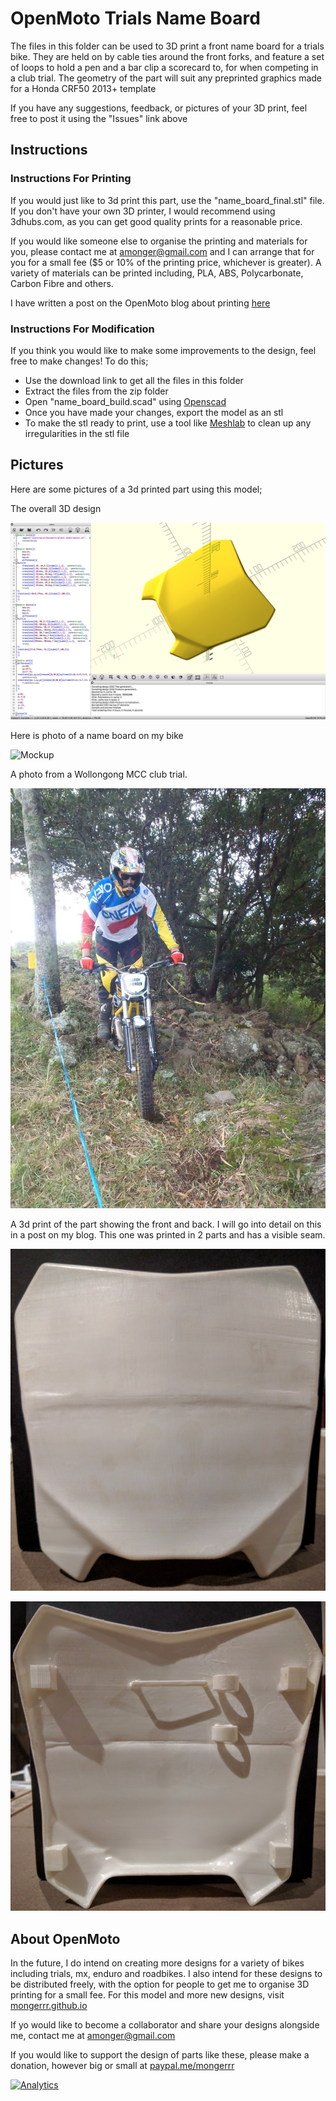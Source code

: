 # OpenMoto Trials Name Board

The files in this folder can be used to 3D print a front name board for a trials bike. They are held on by cable ties around the front forks, and feature a set of loops to hold a pen and a bar clip a scorecard to, for when competing in a club trial. The geometry of the part will suit any preprinted graphics made for a Honda CRF50 2013+ template

If you have any suggestions, feedback, or pictures of your 3D print, feel free to post it using the "Issues" link above

## Instructions
### Instructions For Printing
If you would just like to 3d print this part, use the "name_board_final.stl" file. If you don't have your own 3D printer, I would recommend using 3dhubs.com, as you can get good quality prints for a reasonable price.

If you would like someone else to organise the printing and materials for you, please contact me at [amonger@gmail.com](mailto:amonger@gmail.com) and I can arrange that for you for a small fee ($5 or 10% of the printing price, whichever is greater). A variety of materials can be printed including, PLA, ABS, Polycarbonate, Carbon Fibre and others.

I have written a post on the OpenMoto blog about printing [here](http://mongerrr.github.io/2016-07-24-trials-name-board-printing/)

### Instructions For Modification
If you think you would like to make some improvements to the design, feel free to make changes!
To do this;
- Use the download link to get all the files in this folder
- Extract the files from the zip folder
- Open "name_board_build.scad" using [Openscad](http://www.openscad.org/)
- Once you have made your changes, export the model as an stl
- To make the stl ready to print, use a tool like [Meshlab](http://meshlab.sourceforge.net/) to clean up any irregularities in the stl file

## Pictures
Here are some pictures of a 3d printed part using this model;

The overall 3D design

![3D model](https://github.com/mongerrr/mongerrr.github.io/raw/master/resources/2016-07-16-trials-name-board/3d_model.png)

Here is photo of a name board on my bike

![Mockup](https://github.com/mongerrr/mongerrr.github.io/raw/master/resources/2016-07-16-trials-name-board/mockup.jpg)

A photo from a Wollongong MCC club trial.

![Club Trial](https://github.com/mongerrr/mongerrr.github.io/raw/master/resources/2016-07-16-trials-name-board/club.jpg)

A 3d print of the part showing the front and back. I will go into detail on this in a post on my blog. This one was printed in 2 parts and has a visible seam.

![ABS Front](https://github.com/mongerrr/mongerrr.github.io/raw/master/resources/2016-07-16-trials-name-board/abs_front.jpg)

![ABS Back](https://github.com/mongerrr/mongerrr.github.io/raw/master/resources/2016-07-16-trials-name-board/abs_back.jpg)

## About OpenMoto
In the future, I do intend on creating more designs for a variety of bikes including trials, mx, enduro and roadbikes. I also intend for these designs to be distributed freely, with the option for people to get me to organise 3D printing for a small fee. For this model and more new designs, visit [mongerrr.github.io](mongerrr.github.io)

If yo would like to become a collaborator and share your designs alongside me, contact me at [amonger@gmail.com](mailto:amonger@gmail.com)

If you would like to support the design of parts like these, please make a donation, however big or small at [paypal.me/mongerrr](paypal.me/mongerrr)

[![Analytics](https://ga-beacon.appspot.com/UA-79603429-2/projects/)](https://github.com/mongerrr/Openmoto1)
